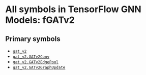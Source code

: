 # All symbols in TensorFlow GNN Models: fGATv2

<!-- Insert buttons and diff -->

## Primary symbols

*   <a href="../gat_v2.md"><code>gat_v2</code></a>
*   <a href="../gat_v2/GATv2Conv.md"><code>gat_v2.GATv2Conv</code></a>
*   <a href="../gat_v2/GATv2EdgePool.md"><code>gat_v2.GATv2EdgePool</code></a>
*   <a href="../gat_v2/GATv2GraphUpdate.md"><code>gat_v2.GATv2GraphUpdate</code></a>
